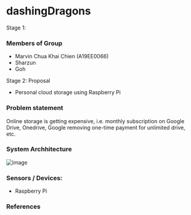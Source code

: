 # dashingDragons

Stage 1:
### Members of Group
- Marvin Chua Khai Chien (A19EE0066)
- Sharzun
- Goh

Stage 2: Proposal
- Personal cloud storage using Raspberry Pi

### Problem statement
Online storage is getting expensive, i.e. monthly subscription on Google Drive, Onedrive, Google removing one-time payment for unlimited drive, etc.

### System Archhitecture
![image](https://user-images.githubusercontent.com/62568607/204984912-3d91b5e4-701a-45b8-8d55-efd7e1d029be.png)

### Sensors / Devices:
- Raspberry Pi

### References
